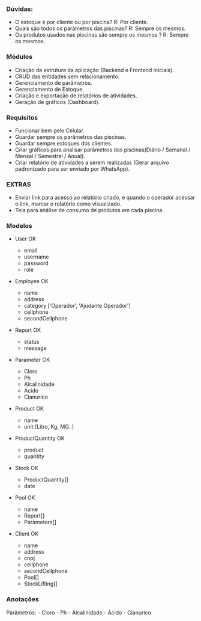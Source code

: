 ### Dúvidas:
- O estoque é por cliente ou por piscina? R: Por cliente.
- Quais são todos os parâmetros das piscinas? R: Sempre os mesmos.
- Os produtos usados nas piscinas são sempre os mesmos ? R: Sempre os mesmos.

### Módulos
- Criação da estrutura da aplicação (Backend e Frontend iniciais).
- CRUD das entidades sem relacionamento.
- Gerenciamento de parâmetros.
- Gerenciamento de Estoque.
- Criação e exportação de relatórios de atividades.
- Geração de gráficos (Dashboard).

### Requisitos
- Funcionar bem pelo Celular.
- Guardar sempre os parâmetros das piscinas.
- Guardar sempre estoques dos clientes.
- Criar gráficos para analisar parâmetros das piscinas(Diário / Semanal / Mensal / Semestral / Anual).
- Criar relatório de atividades a serem realizadas (Gerar arquivo padronizado para ser enviado por WhatsApp).

### EXTRAS
- Enviar link para acesso ao relatório criado, e quando o operador acessar o link, marcar o relatório como visualizado.
- Tela para análise de consumo de produtos em cada piscina.


### Modelos
- User OK
  - email
  - username
  - password
  - role
  
- Employee OK
  - name
  - address
  - category ['Operador', 'Ajudante Operador']
  - cellphone
  - secondCellphone
  
- Report OK
  - status
  - message
  
- Parameter OK
	- Cloro
	- Ph
	- Alcalinidade
	- Ácido 
	- Cianurico
  
- Product OK
  - name
  - unit (Litro, Kg, MG..)
  
- ProductQuantity OK
  - product
  - quantity
  
- Stock OK
  - ProductQuantity[]
  - date 
  
- Pool OK
  - name
  - Report[]
  - Parameters[]
  
- Client OK
  - name
  - address
  - cnpj
  - cellphone
  - secondCellphone
  - Pool[]
  - StockLifting[]


### Anotações

Parâmetros:
	- Cloro
	- Ph
	- Alcalinidade
	- Ácido 
	- Cianurico